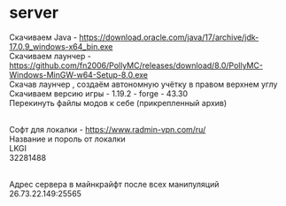 # server
Скачиваем Java - https://download.oracle.com/java/17/archive/jdk-17.0.9_windows-x64_bin.exe
<br> Скачиваем лаунчер - https://github.com/fn2006/PollyMC/releases/download/8.0/PollyMC-Windows-MinGW-w64-Setup-8.0.exe
<br> Скачав лаунчер , создаём автономную учётку в правом верхнем углу 
<br> Скачиваем версию игры - 1.19.2 - forge - 43.30
<br> Перекинуть файлы модов к себе (прикрепленный архив)

<br> Софт для локалки - https://www.radmin-vpn.com/ru/
 <br> Название и пороль от локалки 
<br> LKGI
<br> 32281488


<br> Адрес сервера в майнкрайфт после всех манипуляций 
<br> 26.73.22.149:25565
